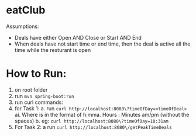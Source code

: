 # eatClub

Assumptions:
- Deals have either Open AND Close or Start AND End
- When deals have not start time or end time, then the deal is active all the time while the resturant is open

# How to Run:
1. on root folder
2. run `mvn spring-boot:run`
3. run curl commands:
4. for Task 1:
    a. run `curl http://localhost:8080\?timeOfDay=<timeOfDeal>`
        ai. Where <timeOfDeal> is in the format of h:mma. Hours : Minutes am/pm (without the spaces)
    b. eg: `curl http://localhost:8080\?timeOfDay=10:31am`
5. For Task 2:
    a run `curl http://localhost:8080\/getPeakTimeDeals`